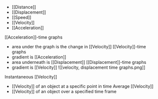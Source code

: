 - [[Distance]]
- [[Displacement]]
- [[Speed]]
- [[Velocity]]
- [[Acceleration]]

[[Acceleration]]-time graphs
- area under the graph is the change in [[Velocity]]
[[Velocity]]-time graphs
- gradient is [[Acceleration]]
- area underneath is [[Displacement]]
[[Displacement]]-time graphs
- gradient is [[Velocity]]
![[velocity, displacement time graphs.png]]

Instantaneous [[Velocity]]
- [[Velocity]] of an object at a specific point in time
Average [[Velocity]]
- [[Velocity]] of an object over a specified time frame